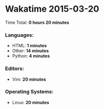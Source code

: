 # Wakatime 2015-03-20

Time Total: **0 hours 20 minutes**

### Languages:
- HTML: **1 minutes** 
- Other: **14 minutes** 
- Python: **4 minutes** 

### Editors:
- Vim: **20 minutes** 

### Operating Systems:
- Linux: **20 minutes** 

